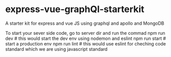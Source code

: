 # express-vue-graphQl-starterkit
A starter kit for express and vue JS using graphql and apollo and MongoDB

To start your sever  side code, go to server dir and run the commad 
 npm run dev   # this would start the dev env using nodemon and eslint
 npm run start # start a production env 
 npm run lint  # this would use eslint for cheching code standard which we are using javascript standard